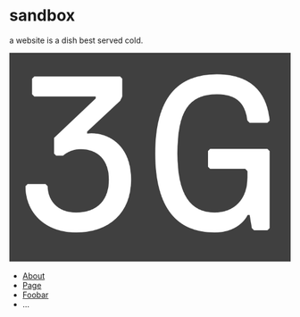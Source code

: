 # sandbox

a website is a dish best served cold.

![](./resources/5G.png)

- [About](./about.md)
- [Page](./page.md)
- [Foobar](./foobar.md)
- ...
